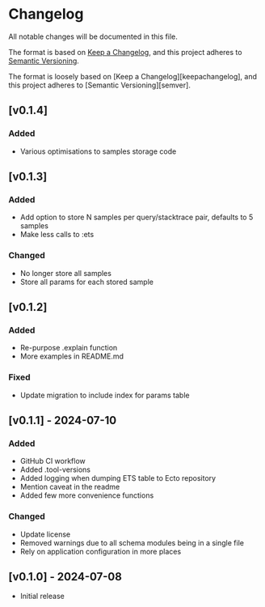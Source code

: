 # Changelog

All notable changes will be documented in this file.

The format is based on [Keep a Changelog](https://keepachangelog.com/en/1.0.0/),
and this project adheres to [Semantic Versioning](https://semver.org/spec/v2.0.0.html).

The format is loosely based on [Keep a Changelog][keepachangelog], and this
project adheres to [Semantic Versioning][semver].

## [v0.1.4]

### Added

- Various optimisations to samples storage code

## [v0.1.3]

### Added

- Add option to store N samples per query/stacktrace pair, defaults to 5 samples
- Make less calls to :ets

### Changed

- No longer store all samples
- Store all params for each stored sample

## [v0.1.2]

### Added

- Re-purpose .explain function
- More examples in README.md

### Fixed

- Update migration to include index for params table

## [v0.1.1] - 2024-07-10

### Added

- GitHub CI workflow
- Added .tool-versions
- Added logging when dumping ETS table to Ecto repository
- Mention caveat in the readme
- Added few more convenience functions

### Changed

- Update license
- Removed warnings due to all schema modules being in a single file
- Rely on application configuration in more places

## [v0.1.0] - 2024-07-08

- Initial release
